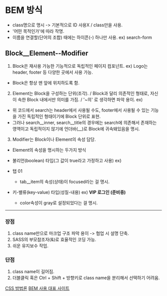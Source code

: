 # BEM 방식

* class명으로 명시 -> 기본적으로 ID 사용X / class만을 사용.
* '어떤 목적인가'에 따라 작명.
* 이름을 연결할(단어의 조합) 때에는 하이픈(-) 하나만 사용.
 ex) search-form

## Block__Element--Modifier

1. Block은 재사용 가능한 기능적으로 독립적인 페이지 컴포넌트.
 ex) Logo는 header, footer 등 다양한 곳에서 사용 가능.
 * Block은 항상 맨 앞에 위치하도록 함.


2. Element는 Block을 구성하는 단위(조각). / Block과 달리 의존적인 형태로, 자신이 속한 Block 내에서만 의미를 가짐. / '~의' 로 생각하면 파악 용이.
 ex)
      <div class="header__search">
        <div class="search">
          <form>
            <div class="search__inner">
              <div class="search__title">
              </div>
            </div>
          </form>
        </div>
      </div>

+ 위 코드에서 search는 header에서 사용될 수도, footer에서 사용될 수 있는 기능을 가진 독립적인 형태이기에 Block 단위로 표현.
+ 그러나 search__inner, search__title의 경우에는 search에 의존해서 존재하는 영역이고 독립적이지 않기에 언더바(__)로 Block에 귀속돼있음을 명시.


3. Modifier는 Block이나 Element의 속성 담당.
+ Element의 속성을 명시하는 두가지 방식
 - 불리언(boolean) 타입(그 값이 true라고 가정하고 사용)
ex) <li class="tab__item tab__item--focused">탭 01</li>
   + tab__item의 속성(상태)이 focused라는 걸 명시.

 - 키-밸류(key-value) 타입(성질-내용)
ex) <strong class="title title--color-gray">VIP 로그인 (준비중)</strong>
   + color속성이 gray로 설정되었다는 걸 명시.

--------------

### 장점
 1. class name만으로 마크업 구조 파악 용이 -> 협업 시 설명 단축.
 2. SASS의 부모참조자(&)로 효율적인 코딩 가능.
 3. 쉬운 유지보수 작업.

### 단점
 1. class name이 길어짐.
 2. 더블클릭 혹은 Ctrl + Shift + 방향키로 class name을 분리해서 선택하기 어려움.

[CSS 방법론](https://nykim.work/15)
[BEM 사용 대표 사이트](https://tutsplus.com/)